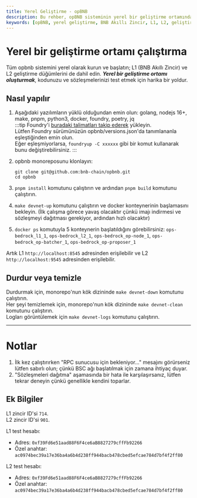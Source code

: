 ```yaml
---
title: Yerel Geliştirme - opBNB
description: Bu rehber, opBNB sisteminin yerel bir geliştirme ortamında nasıl kurulacağını açıklar ve ilgili yazılımların yüklenmesi, monoreposun klonlanması ve gerekli komutların çalıştırılması hakkında bilgi verir. Adım adım talimatlarla birlikte, L1 ve L2 nodları kurulumu hakkında detaylar sunulmaktadır.
keywords: [opBNB, yerel geliştirme, BNB Akıllı Zincir, L1, L2, geliştirme ortamı, docker]
---
```


# Yerel bir geliştirme ortamı çalıştırma

Tüm opbnb sistemini yerel olarak kurun ve başlatın; L1 (BNB Akıllı Zincir) ve L2 geliştirme düğümlerini de dahil edin. ***Yerel bir geliştirme ortamı oluşturmak***, kodunuzu ve sözleşmelerinizi test etmek için harika bir yoldur.

## Nasıl yapılır

1. Aşağıdaki yazılımların yüklü olduğundan emin olun: golang, nodejs 16+, make, pnpm, python3, docker, foundry, poetry, jq  
   :::tip
   Foundry'i [buradaki talimatları takip ederek](https://getfoundry.sh/) yükleyin.  
   Lütfen Foundry sürümünüzün opbnb/versions.json'da tanımlananla eşleştiğinden emin olun.  
   Eğer eşleşmiyorlarsa, `foundryup -C xxxxxx` gibi bir komut kullanarak bunu değiştirebilirsiniz.
   :::

2. opbnb monoreposunu klonlayın:

   ```shell
   git clone git@github.com:bnb-chain/opbnb.git
   cd opbnb
   ```

3. `pnpm install` komutunu çalıştırın ve ardından `pnpm build` komutunu çalıştırın.  
4. `make devnet-up` komutunu çalıştırın ve docker konteynerinin başlamasını bekleyin. (İlk çalışma görece yavaş olacaktır çünkü imajı indirmesi ve sözleşmeyi dağıtması gerekiyor, ardından hızlı olacaktır)  
5. `docker ps` komutuyla 5 konteynerin başlatıldığını görebilirsiniz: `ops-bedrock_l1_1`, `ops-bedrock_l2_1`, `ops-bedrock_op-node_1`, `ops-bedrock_op-batcher_1`, `ops-bedrock_op-proposer_1`

Artık L1 `http://localhost:8545` adresinden erişilebilir ve L2 `http://localhost:9545` adresinden erişilebilir.

## Durdur veya temizle

Durdurmak için, monorepo'nun kök dizininde `make devnet-down` komutunu çalıştırın.  
Her şeyi temizlemek için, monorepo'nun kök dizininde `make devnet-clean` komutunu çalıştırın.  
Logları görüntülemek için `make devnet-logs` komutunu çalıştırın.

---

# Notlar

1. İlk kez çalıştırırken "RPC sunucusu için bekleniyor..." mesajını görürseniz lütfen sabırlı olun; çünkü BSC ağı başlatılmak için zamana ihtiyaç duyar.
2. "Sözleşmeleri dağıtma" aşamasında bir hata ile karşılaşırsanız, lütfen tekrar deneyin çünkü genellikle kendini toparlar.

## Ek Bilgiler

L1 zincir ID'si `714`.  
L2 zincir ID'si `901`.

L1 test hesabı:

- Adres: `0xf39Fd6e51aad88F6F4ce6aB8827279cffFb92266`
- Özel anahtar: `ac0974bec39a17e36ba4a6b4d238ff944bacb478cbed5efcae784d7bf4f2ff80`

L2 test hesabı:

- Adres: `0xf39Fd6e51aad88F6F4ce6aB8827279cffFb92266`
- Özel anahtar: `ac0974bec39a17e36ba4a6b4d238ff944bacb478cbed5efcae784d7bf4f2ff80`